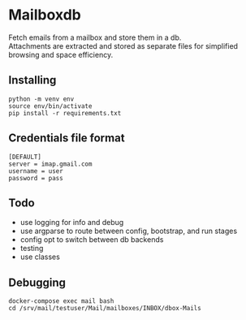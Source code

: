 # Mailboxdb

Fetch emails from a mailbox and store them in a db.  
Attachments are extracted and stored as separate files for simplified browsing and space efficiency.


## Installing

    python -m venv env
    source env/bin/activate
    pip install -r requirements.txt


## Credentials file format

    [DEFAULT]
    server = imap.gmail.com
    username = user
    password = pass

## Todo

- use logging for info and debug
- use argparse to route between config, bootstrap, and run stages
- config opt to switch between db backends
- testing
- use classes


## Debugging

    docker-compose exec mail bash
    cd /srv/mail/testuser/Mail/mailboxes/INBOX/dbox-Mails
